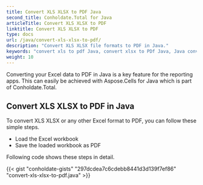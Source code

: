 ```yaml
---
title: Convert XLS XLSX to PDF Java
second_title: Conholdate.Total for Java
articleTitle: Convert XLS XLSX to PDF
linktitle: Convert XLS XLSX to PDF
type: docs
url: /java/convert-xls-xlsx-to-pdf/
description: "Convert XLS XLSX file formats to PDF in Java."
keywords: "convert xls to pdf Java, convert xlsx to PDf Java, Java convert xls xlsx, xls to pdf Java, xlsx to pdf eclipse Java, Java converter for xls, Java converter for xlsx, excel to pdf Java, sheets to pdf"
weight: 10
---
```


Converting your Excel data to PDF in Java is a key feature for the reporting apps. This can easily be achieved with Aspose.Cells for Java which is part of Conholdate.Total.

## **Convert XLS XLSX to PDF in Java**
To convert XLS XLSX or any other Excel format to PDF, you can follow these simple steps.

- Load the Excel workbook
- Save the loaded workbook as PDF

Following code shows these steps in detail.

{{< gist "conholdate-gists" "297dcdea7c6cdebb8441d3d139f7ef86" "convert-xls-xlsx-to-pdf.java" >}}